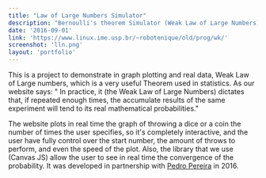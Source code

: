 ```yaml
---
title: "Law of Large Numbers Simulator"
description: "Bernoulli's theorem Simulator (Weak Law of Large Numbers)"
date: '2016-09-01'
link: 'https://www.linux.ime.usp.br/~robotenique/old/prog/wk/'
screenshot: 'lln.png'
layout: 'portfolio'
---
```

This is a project to demonstrate in graph plotting and real data, Weak Law of Large numbers, which is a very useful Theorem used in statistics. As our website says: " In practice, it (the Weak Law of Large Numbers) dictates that, if repeated enough times, the accumulate results of the same experiment will tend to its real mathematical probabilities."

The website plots in real time the graph of throwing a dice or a coin the number of times the user specifies, so it's completely interactive, and the user have fully control over the start number, the amount of throws to perform, and even the speed of the plot. Also, the library that we use (Canvas JS) allow the user to see in real time the convergence of the probability. It was developed in partnership with [Pedro Pereira](https://linux.ime.usp.br/~razgrizone/) in 2016.
